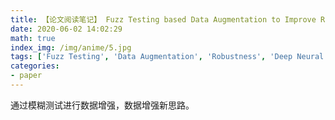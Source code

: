 ```yaml
---
title: 【论文阅读笔记】 Fuzz Testing based Data Augmentation to Improve Robustness of Deep Neural Networks
date: 2020-06-02 14:02:29
math: true
index_img: /img/anime/5.jpg
tags: ['Fuzz Testing', 'Data Augmentation', 'Robustness', 'Deep Neural Networks']
categories: 
- paper
---
```

通过模糊测试进行数据增强，数据增强新思路。
<!--more--->
